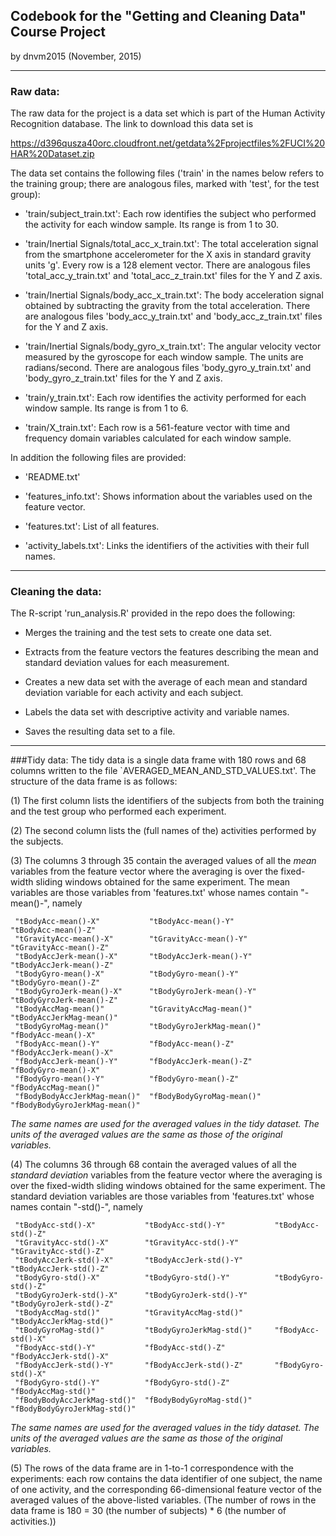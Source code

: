 ## Codebook for the "Getting and Cleaning Data" Course Project  
by dnvm2015 (November, 2015) 

***



### Raw data:
The raw data for the project is a data set which is part of the Human Activity Recognition database. The link to download this data set is

https://d396qusza40orc.cloudfront.net/getdata%2Fprojectfiles%2FUCI%20HAR%20Dataset.zip

The data set contains the following files ('train' in the names below refers to the training
group; there are analogous files, marked with 'test', for the test group): 

- 'train/subject_train.txt': Each row identifies the subject who performed the activity for each window sample. Its range is from 1 to 30. 

- 'train/Inertial Signals/total_acc_x_train.txt': The total acceleration signal from the smartphone accelerometer for the X axis in standard gravity units 'g'. Every row is a 128 element vector. There are analogous files 'total_acc_y_train.txt' and 'total_acc_z_train.txt' files for the Y and Z axis.

- 'train/Inertial Signals/body_acc_x_train.txt': The body acceleration signal obtained by subtracting the gravity from the total acceleration. There are analogous files 'body_acc_y_train.txt' and 'body_acc_z_train.txt' files for the Y and Z axis.

- 'train/Inertial Signals/body_gyro_x_train.txt': The angular velocity vector measured by the gyroscope for each window sample. The units are radians/second. There are analogous files 'body_gyro_y_train.txt' and 'body_gyro_z_train.txt' files for the Y and Z axis.

- 'train/y_train.txt': Each row identifies the activity performed for each window sample. Its range is from 1 to 6.

- 'train/X_train.txt': Each row is a 561-feature vector with time and frequency domain variables calculated for each window sample.

In addition the following files are provided:

- 'README.txt'

- 'features_info.txt': Shows information about the variables used on the feature vector.

- 'features.txt': List of all features.

- 'activity_labels.txt': Links the identifiers of the activities with their full names.

***
### Cleaning the data:
The R-script 'run_analysis.R' provided in the repo does the following:

- Merges the training and the test sets to create one data set.

- Extracts from the feature vectors the features describing the mean and standard deviation values for each measurement. 

- Creates a new data set with the average of each mean and standard deviation variable for each activity and each subject.

- Labels the data set with descriptive activity and variable names.

- Saves the resulting data set to a file.

***

###Tidy data: 
The tidy data is a single data frame with 180 rows and 68 columns written to the file `AVERAGED_MEAN_AND_STD_VALUES.txt'. The structure of the data frame is as follows:

  (1) The first column lists the identifiers of the subjects from both the training and the test group who performed each experiment.

  (2) The second column lists the (full names of the) activities performed by the subjects. 

  (3) The columns 3 through 35 contain the averaged values of all the *mean* variables from the feature vector where the averaging is over the fixed-width sliding windows obtained for the same experiment. The mean variables are those variables from 'features.txt' whose names contain "-mean()-", namely

```{r}
 "tBodyAcc-mean()-X"           "tBodyAcc-mean()-Y"           "tBodyAcc-mean()-Z"          
 "tGravityAcc-mean()-X"        "tGravityAcc-mean()-Y"        "tGravityAcc-mean()-Z"       
 "tBodyAccJerk-mean()-X"       "tBodyAccJerk-mean()-Y"       "tBodyAccJerk-mean()-Z"      
 "tBodyGyro-mean()-X"          "tBodyGyro-mean()-Y"          "tBodyGyro-mean()-Z"         
 "tBodyGyroJerk-mean()-X"      "tBodyGyroJerk-mean()-Y"      "tBodyGyroJerk-mean()-Z"     
 "tBodyAccMag-mean()"          "tGravityAccMag-mean()"       "tBodyAccJerkMag-mean()"     
 "tBodyGyroMag-mean()"         "tBodyGyroJerkMag-mean()"     "fBodyAcc-mean()-X"          
 "fBodyAcc-mean()-Y"           "fBodyAcc-mean()-Z"           "fBodyAccJerk-mean()-X"      
 "fBodyAccJerk-mean()-Y"       "fBodyAccJerk-mean()-Z"       "fBodyGyro-mean()-X"         
 "fBodyGyro-mean()-Y"          "fBodyGyro-mean()-Z"          "fBodyAccMag-mean()"         
 "fBodyBodyAccJerkMag-mean()"  "fBodyBodyGyroMag-mean()"     "fBodyBodyGyroJerkMag-mean()"
``` 
   *The same names are used for the averaged values in the tidy dataset. The units of the averaged values are the same as those of the original variables.* 
   

  (4) The columns 36 through 68 contain the averaged values of all the *standard deviation* variables from the feature vector where the averaging is over the fixed-width sliding windows obtained for the same experiment. The standard deviation variables are those variables from 'features.txt' whose names contain "-std()-", namely 

```{r}
 "tBodyAcc-std()-X"           "tBodyAcc-std()-Y"           "tBodyAcc-std()-Z"          
 "tGravityAcc-std()-X"        "tGravityAcc-std()-Y"        "tGravityAcc-std()-Z"       
 "tBodyAccJerk-std()-X"       "tBodyAccJerk-std()-Y"       "tBodyAccJerk-std()-Z"      
 "tBodyGyro-std()-X"          "tBodyGyro-std()-Y"          "tBodyGyro-std()-Z"         
 "tBodyGyroJerk-std()-X"      "tBodyGyroJerk-std()-Y"      "tBodyGyroJerk-std()-Z"     
 "tBodyAccMag-std()"          "tGravityAccMag-std()"       "tBodyAccJerkMag-std()"     
 "tBodyGyroMag-std()"         "tBodyGyroJerkMag-std()"     "fBodyAcc-std()-X"          
 "fBodyAcc-std()-Y"           "fBodyAcc-std()-Z"           "fBodyAccJerk-std()-X"      
 "fBodyAccJerk-std()-Y"       "fBodyAccJerk-std()-Z"       "fBodyGyro-std()-X"         
 "fBodyGyro-std()-Y"          "fBodyGyro-std()-Z"          "fBodyAccMag-std()"         
 "fBodyBodyAccJerkMag-std()"  "fBodyBodyGyroMag-std()"     "fBodyBodyGyroJerkMag-std()"
```
   *The same names are used for the averaged values in the tidy dataset. The units of the averaged values are the same as those of the original variables.*  

  (5) The rows of the data frame are in 1-to-1 correspondence with the experiments: each row contains the data identifier of one subject, the name of one activity, and the corresponding 66-dimensional feature vector of the averaged values of the above-listed variables. (The number of rows in the data frame is 180 = 30 (the number of subjects) * 6 (the number of activities.))




